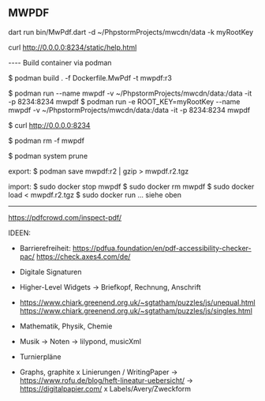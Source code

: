 MWPDF
-----

dart run bin/MwPdf.dart -d ~/PhpstormProjects/mwcdn/data -k myRootKey

curl http://0.0.0.0:8234/static/help.html



---- Build container via podman

$ podman build . -f Dockerfile.MwPdf -t mwpdf:r3

$ podman run --name mwpdf -v ~/PhpstormProjects/mwcdn/data:/data -it -p 8234:8234 mwpdf
$ podman run -e ROOT_KEY=myRootKey --name mwpdf -v ~/PhpstormProjects/mwcdn/data:/data -it -p 8234:8234 mwpdf

$ curl http://0.0.0.0:8234

$ podman rm -f mwpdf

$ podman system prune


export:
$ podman save mwpdf:r2 | gzip > mwpdf.r2.tgz

import:
$ sudo docker stop mwpdf
$ sudo docker rm mwpdf
$ sudo docker load < mwpdf.r2.tgz
$ sudo docker run ... siehe oben



---------

https://pdfcrowd.com/inspect-pdf/


IDEEN:

- Barrierefreiheit: https://pdfua.foundation/en/pdf-accessibility-checker-pac/
  https://check.axes4.com/de/

- Digitale Signaturen
- Higher-Level Widgets -> Briefkopf, Rechnung, Anschrift
- https://www.chiark.greenend.org.uk/~sgtatham/puzzles/js/unequal.html
  https://www.chiark.greenend.org.uk/~sgtatham/puzzles/js/singles.html
- Mathematik, Physik, Chemie
- Musik -> Noten -> lilypond, musicXml
- Turnierpläne
- Graphs, graphite
x Linierungen / WritingPaper -> https://www.rofu.de/blog/heft-lineatur-uebersicht/ -> https://digitalpapier.com/
x Labels/Avery/Zweckform